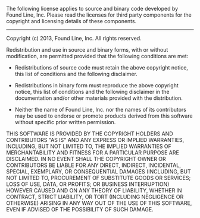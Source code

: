 The following license applies to source and binary code developed by Found Line, Inc. 
Please read the licenses for third party components for the copyright and licensing 
details of these components.

---

Copyright (c) 2013, Found Line, Inc.
All rights reserved.

Redistribution and use in source and binary forms, with or without modification, 
are permitted provided that the following conditions are met:

* Redistributions of source code must retain the above copyright notice, this list 
  of conditions and the following disclaimer.

* Redistributions in binary form must reproduce the above copyright notice, this 
  list of conditions and the following disclaimer in the documentation and/or other 
  materials provided with the distribution.

* Neither the name of Found Line, Inc. nor the names of its contributors may be 
  used to endorse or promote products derived from this software without specific 
  prior written permission.

THIS SOFTWARE IS PROVIDED BY THE COPYRIGHT HOLDERS AND CONTRIBUTORS "AS IS" AND 
ANY EXPRESS OR IMPLIED WARRANTIES, INCLUDING, BUT NOT LIMITED TO, THE IMPLIED WARRANTIES 
OF MERCHANTABILITY AND FITNESS FOR A PARTICULAR PURPOSE ARE DISCLAIMED. IN NO EVENT 
SHALL THE COPYRIGHT OWNER OR CONTRIBUTORS BE LIABLE FOR ANY DIRECT, INDIRECT, INCIDENTAL, 
SPECIAL, EXEMPLARY, OR CONSEQUENTIAL DAMAGES (INCLUDING, BUT NOT LIMITED TO, PROCUREMENT 
OF SUBSTITUTE GOODS OR SERVICES; LOSS OF USE, DATA, OR PROFITS; OR BUSINESS INTERRUPTION) 
HOWEVER CAUSED AND ON ANY THEORY OF LIABILITY, WHETHER IN CONTRACT, STRICT LIABILITY, 
OR TORT (INCLUDING NEGLIGENCE OR OTHERWISE) ARISING IN ANY WAY OUT OF THE USE OF 
THIS SOFTWARE, EVEN IF ADVISED OF THE POSSIBILITY OF SUCH DAMAGE.

